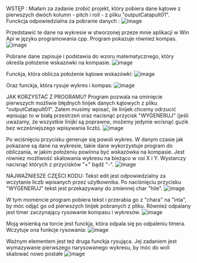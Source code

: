 WSTĘP : 
Miałam za zadanie zrobić projekt, który pobiera dane kątowe z pierwszych dwóch kolumn - pitch i roll - z pliku "outputCatapult01". Funckcja odpowiedzialna za pobranie danych :
![image](https://user-images.githubusercontent.com/84075025/122968267-a5c50700-d38b-11eb-8e26-95e822a3b375.png)

Przedstawić te dane na wykresie w stworzonej przeze mnie aplikacji w Win Api w języku programowania cpp. Program pokazuje również kompas.
![image](https://user-images.githubusercontent.com/84075025/122967958-51ba2280-d38b-11eb-93c2-36dcac725cb1.png)

Pobrane dane zapisuje i podstawia do wzoru matematycznego, który określa położenie wskazówki na kompasie.
 ![image](https://user-images.githubusercontent.com/84075025/122968128-7f9f6700-d38b-11eb-9468-ac333ec65049.png)
 
Funckja, która oblicza położenie kątowe wskazówki:
![image](https://user-images.githubusercontent.com/84075025/122968486-e15fd100-d38b-11eb-8964-2671f4285bf5.png)

Oraz funckja, która rysuje wykres i kompas:
![image](https://user-images.githubusercontent.com/84075025/122968625-07857100-d38c-11eb-90bb-05a525b70c73.png)

JAK KORZYSTAĆ Z PROGRAMU?
Program pozwala na ominięcie pierwszych możliwie błędnych linijek danych kątowych z pliku "outputCatapult01". Zatem musimy wpisać, ile linijek chcemy odrzucić wpisując to w białą przestrzeń oraz nacisnąć przycisk "WYGENERUJ" (jeśli uważamy, że wszystkie linijki są poprawne, możemy jedynie wcisnąć guzik bez wcześniejszego wpisywania liczb).
![image](https://user-images.githubusercontent.com/84075025/122969258-bb86fc00-d38c-11eb-8ab8-2ab68b1e89c8.png)

Po wciśnięciu przycisku generuje się powoli wykres. W danym czasie jak pokazane są dane na wykresie, takie dane wykorzystuje program do obliczania, w jakim położeniu powinna być wskazówka na kompasie.
Jest równiez możliwość skalowania wykresu na bieżąco w osi X i Y. Wystarczy nacisnąć których z przycisków "+" bądź "-". 
![image](https://user-images.githubusercontent.com/84075025/122969835-68fa0f80-d38d-11eb-8f7f-e243e815cc43.png)

NAJWAŻNIESZE CZĘŚCI KODU:
Tekst edit jest odpowiedzialny za wczytanie liczb wpisanych przez użytkownika. Po naciśnięciu przycisku "WYGENERUJ" tekst jest przekazywany do zmiennej char "hile".
![image](https://user-images.githubusercontent.com/84075025/122970216-e9b90b80-d38d-11eb-98dc-db3ab4977b3b.png)

W tym momencie program pobiera tekst i przerabia go z "chara" na "inta", by móc odjąć go od pierwszych linijek pobranych z pliku. Również odpalany jest timer zaczynający rysowanie kompasu i wykresów.
![image](https://user-images.githubusercontent.com/84075025/122970471-461c2b00-d38e-11eb-806d-1779f9161c61.png)

Moją wisienką na torcie jest funckja, która odpala się po odpaleniu timera. Wczytuje ona funkcje rysowania:
![image](https://user-images.githubusercontent.com/84075025/122970765-95625b80-d38e-11eb-86ac-370ccdfc10f6.png)

Ważnym elementem jest też druga funckja rysująca. Jej zadaniem jest wymazywanie pierwszego narysowanego wykresu, by móc do woli skalować nowo postałe
![image](https://user-images.githubusercontent.com/84075025/122971016-d9556080-d38e-11eb-9ad7-3f74819a38db.png)
